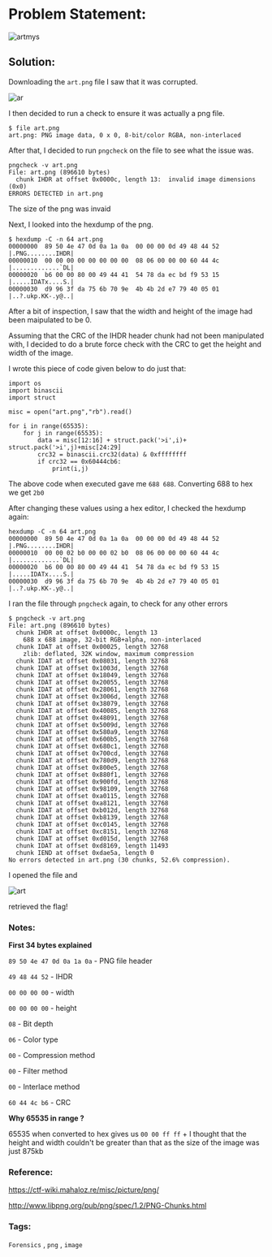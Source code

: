  
# Problem Statement:

![artmys](https://user-images.githubusercontent.com/53595853/133997989-20d37eab-2fcd-403b-b86f-3c40bf8b14ef.png)

## Solution:

Downloading the `art.png` file I saw that it was corrupted.

![ar](https://user-images.githubusercontent.com/53595853/133999159-e57d5535-945d-4fb1-bde3-a14f853e9e0a.png)

I then decided to run a check to ensure it was actually a png file.

```
$ file art.png
art.png: PNG image data, 0 x 0, 8-bit/color RGBA, non-interlaced
```

After that, I decided to run `pngcheck` on the file to see what the issue was.

```
pngcheck -v art.png
File: art.png (896610 bytes)
  chunk IHDR at offset 0x0000c, length 13:  invalid image dimensions (0x0)
ERRORS DETECTED in art.png
```

The size of the png was invaid

Next, I looked into the hexdump of the png.
```
$ hexdump -C -n 64 art.png 
00000000  89 50 4e 47 0d 0a 1a 0a  00 00 00 0d 49 48 44 52  |.PNG........IHDR|
00000010  00 00 00 00 00 00 00 00  08 06 00 00 00 60 44 4c  |.............`DL|
00000020  b6 00 00 80 00 49 44 41  54 78 da ec bd f9 53 15  |.....IDATx....S.|
00000030  d9 96 3f da 75 6b 70 9e  4b 4b 2d e7 79 40 05 01  |..?.ukp.KK-.y@..|
```

After a bit of inspection, I saw that the width and height of the image had been maipulated to be 0.

Assuming that the CRC of the IHDR header chunk had not been manipulated with, I decided to do a brute force check with the CRC to get the height and width of the image.

I wrote this piece of code given below to do just that:

```
import os
import binascii
import struct

misc = open("art.png","rb").read()

for i in range(65535):
    for j in range(65535):
        data = misc[12:16] + struct.pack('>i',i)+ struct.pack('>i',j)+misc[24:29]
        crc32 = binascii.crc32(data) & 0xffffffff
        if crc32 == 0x60444cb6:
            print(i,j)
```

The above code when executed gave me `688 688`. Converting 688 to hex we get `2b0`

After changing these values using a hex editor, I checked the hexdump again:

```
hexdump -C -n 64 art.png
00000000  89 50 4e 47 0d 0a 1a 0a  00 00 00 0d 49 48 44 52  |.PNG........IHDR|
00000010  00 00 02 b0 00 00 02 b0  08 06 00 00 00 60 44 4c  |.............`DL|
00000020  b6 00 00 80 00 49 44 41  54 78 da ec bd f9 53 15  |.....IDATx....S.|
00000030  d9 96 3f da 75 6b 70 9e  4b 4b 2d e7 79 40 05 01  |..?.ukp.KK-.y@..|
```

I ran the file through `pngcheck` again, to check for any other errors

```
$ pngcheck -v art.png
File: art.png (896610 bytes)
  chunk IHDR at offset 0x0000c, length 13
    688 x 688 image, 32-bit RGB+alpha, non-interlaced
  chunk IDAT at offset 0x00025, length 32768
    zlib: deflated, 32K window, maximum compression
  chunk IDAT at offset 0x08031, length 32768
  chunk IDAT at offset 0x1003d, length 32768
  chunk IDAT at offset 0x18049, length 32768
  chunk IDAT at offset 0x20055, length 32768
  chunk IDAT at offset 0x28061, length 32768
  chunk IDAT at offset 0x3006d, length 32768
  chunk IDAT at offset 0x38079, length 32768
  chunk IDAT at offset 0x40085, length 32768
  chunk IDAT at offset 0x48091, length 32768
  chunk IDAT at offset 0x5009d, length 32768
  chunk IDAT at offset 0x580a9, length 32768
  chunk IDAT at offset 0x600b5, length 32768
  chunk IDAT at offset 0x680c1, length 32768
  chunk IDAT at offset 0x700cd, length 32768
  chunk IDAT at offset 0x780d9, length 32768
  chunk IDAT at offset 0x800e5, length 32768
  chunk IDAT at offset 0x880f1, length 32768
  chunk IDAT at offset 0x900fd, length 32768
  chunk IDAT at offset 0x98109, length 32768
  chunk IDAT at offset 0xa0115, length 32768
  chunk IDAT at offset 0xa8121, length 32768
  chunk IDAT at offset 0xb012d, length 32768
  chunk IDAT at offset 0xb8139, length 32768
  chunk IDAT at offset 0xc0145, length 32768
  chunk IDAT at offset 0xc8151, length 32768
  chunk IDAT at offset 0xd015d, length 32768
  chunk IDAT at offset 0xd8169, length 11493
  chunk IEND at offset 0xdae5a, length 0
No errors detected in art.png (30 chunks, 52.6% compression).
```
I opened the file and

![art](https://user-images.githubusercontent.com/53595853/134005162-c7a5b9c1-bf8b-4dc7-b216-cc4edf433dfa.png)

retrieved the flag!

### Notes:

**First 34 bytes explained**

`89 50 4e 47 0d 0a 1a 0a` - PNG file header

`49 48 44 52` - IHDR 

`00 00 00 00` - width

`00 00 00 00` - height

`08` - Bit depth

`06` - Color type 

`00` - Compression method

`00` - Filter method

`00` - Interlace method

`60 44 4c b6` - CRC

**Why 65535 in range ?**

65535 when converted to hex gives us `00 00 ff ff` + I thought that the height and width couldn't be greater than that as the size of the image was just 875kb

### Reference:

https://ctf-wiki.mahaloz.re/misc/picture/png/

http://www.libpng.org/pub/png/spec/1.2/PNG-Chunks.html

### Tags:
`Forensics` , `png` , `image`